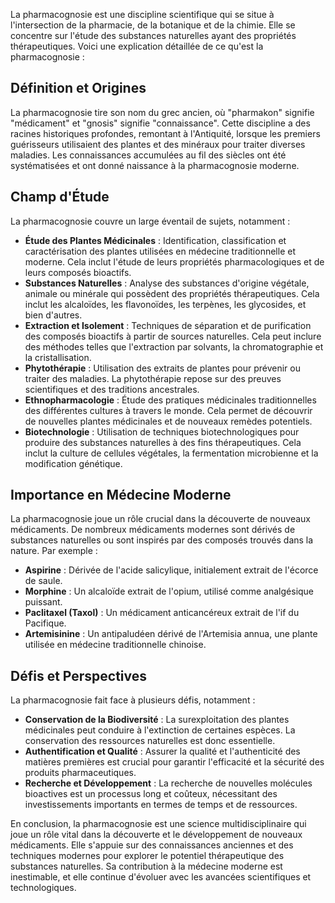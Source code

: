 La pharmacognosie est une discipline scientifique qui se situe à l'intersection de la pharmacie, de la botanique et de la chimie. Elle se concentre sur l'étude des substances naturelles ayant des propriétés thérapeutiques. Voici une explication détaillée de ce qu'est la pharmacognosie :

## Définition et Origines

La pharmacognosie tire son nom du grec ancien, où "pharmakon" signifie "médicament" et "gnosis" signifie "connaissance". Cette discipline a des racines historiques profondes, remontant à l'Antiquité, lorsque les premiers guérisseurs utilisaient des plantes et des minéraux pour traiter diverses maladies. Les connaissances accumulées au fil des siècles ont été systématisées et ont donné naissance à la pharmacognosie moderne.

## Champ d'Étude

La pharmacognosie couvre un large éventail de sujets, notamment :

- **Étude des Plantes Médicinales** : Identification, classification et caractérisation des plantes utilisées en médecine traditionnelle et moderne. Cela inclut l'étude de leurs propriétés pharmacologiques et de leurs composés bioactifs.
- **Substances Naturelles** : Analyse des substances d'origine végétale, animale ou minérale qui possèdent des propriétés thérapeutiques. Cela inclut les alcaloïdes, les flavonoïdes, les terpènes, les glycosides, et bien d'autres.
- **Extraction et Isolement** : Techniques de séparation et de purification des composés bioactifs à partir de sources naturelles. Cela peut inclure des méthodes telles que l'extraction par solvants, la chromatographie et la cristallisation.
- **Phytothérapie** : Utilisation des extraits de plantes pour prévenir ou traiter des maladies. La phytothérapie repose sur des preuves scientifiques et des traditions ancestrales.
- **Ethnopharmacologie** : Étude des pratiques médicinales traditionnelles des différentes cultures à travers le monde. Cela permet de découvrir de nouvelles plantes médicinales et de nouveaux remèdes potentiels.
- **Biotechnologie** : Utilisation de techniques biotechnologiques pour produire des substances naturelles à des fins thérapeutiques. Cela inclut la culture de cellules végétales, la fermentation microbienne et la modification génétique.

## Importance en Médecine Moderne

La pharmacognosie joue un rôle crucial dans la découverte de nouveaux médicaments. De nombreux médicaments modernes sont dérivés de substances naturelles ou sont inspirés par des composés trouvés dans la nature. Par exemple :

- **Aspirine** : Dérivée de l'acide salicylique, initialement extrait de l'écorce de saule.
- **Morphine** : Un alcaloïde extrait de l'opium, utilisé comme analgésique puissant.
- **Paclitaxel (Taxol)** : Un médicament anticancéreux extrait de l'if du Pacifique.
- **Artemisinine** : Un antipaludéen dérivé de l'Artemisia annua, une plante utilisée en médecine traditionnelle chinoise.

## Défis et Perspectives

La pharmacognosie fait face à plusieurs défis, notamment :

- **Conservation de la Biodiversité** : La surexploitation des plantes médicinales peut conduire à l'extinction de certaines espèces. La conservation des ressources naturelles est donc essentielle.
- **Authentification et Qualité** : Assurer la qualité et l'authenticité des matières premières est crucial pour garantir l'efficacité et la sécurité des produits pharmaceutiques.
- **Recherche et Développement** : La recherche de nouvelles molécules bioactives est un processus long et coûteux, nécessitant des investissements importants en termes de temps et de ressources.

En conclusion, la pharmacognosie est une science multidisciplinaire qui joue un rôle vital dans la découverte et le développement de nouveaux médicaments. Elle s'appuie sur des connaissances anciennes et des techniques modernes pour explorer le potentiel thérapeutique des substances naturelles. Sa contribution à la médecine moderne est inestimable, et elle continue d'évoluer avec les avancées scientifiques et technologiques.